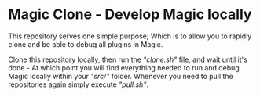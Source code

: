 
# Magic Clone - Develop Magic locally

This repository serves one simple purpose; Which is to allow you to rapidly clone and be able
to debug all plugins in Magic.

Clone this repository locally, then run the _"clone.sh"_ file, and wait until it's done - At
which point you will find everything needed to run and debug Magic locally within your _"src/"_
folder. Whenever you need to pull the repositories again simply execute _"pull.sh"_.
